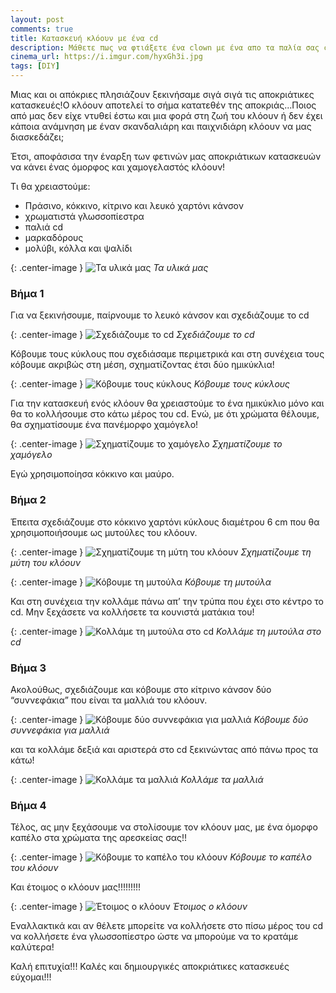 ```yaml
---
layout: post
comments: true
title: Κατασκευή κλόουν με ένα cd
description: Μάθετε πως να φτιάξετε ένα clown με ένα απο τα παλία σας cd
cinema_url: https://i.imgur.com/hyxGh3i.jpg
tags: [DIY]
---
```


Μιας και οι απόκριες πλησιάζουν ξεκινήσαμε σιγά σιγά τις αποκριάτικες κατασκευές!Ο κλόουν αποτελεί το σήμα κατατεθέν της αποκριάς...Ποιος από μας δεν είχε ντυθεί έστω και μια φορά στη ζωή του κλόουν ή δεν έχει κάποια ανάμνηση με έναν σκανδαλιάρη και παιχνιδιάρη κλόουν να μας διασκεδάζει; 

Έτσι, αποφάσισα την έναρξη των φετινών μας αποκριάτικων κατασκευών να κάνει ένας όμορφος και χαμογελαστός κλόουν!

Τι θα χρειαστούμε:

* Πράσινο, κόκκινο, κίτρινο και λευκό χαρτόνι κάνσον
* χρωματιστά γλωσσοπίεστρα
* παλιά cd
* μαρκαδόρους 
* μολύβι, κόλλα και ψαλίδι

{: .center-image } 
![Τα υλικά μας](https://i.imgur.com/QeC38se.jpg)
*Τα υλικά μας*

### Βήμα 1

Για να ξεκινήσουμε, παίρνουμε το λευκό κάνσον και σχεδιάζουμε το cd

{: .center-image } 
![Σχεδιάζουμε το cd](https://i.imgur.com/dRlMnFT.jpg)
*Σχεδιάζουμε το cd*

Κόβουμε τους κύκλους που σχεδιάσαμε περιμετρικά και στη συνέχεια τους κόβουμε ακριβώς στη μέση, σχηματίζοντας έτσι δύο ημικύκλια!

{: .center-image } 
![Κόβουμε τους κύκλους](https://i.imgur.com/XBggvTu.jpg)
*Κόβουμε τους κύκλους*

Για την κατασκευή ενός κλόουν θα χρειαστούμε το ένα ημικύκλιο μόνο και θα το κολλήσουμε στο κάτω μέρος του cd. Ενώ, με ότι χρώματα θέλουμε, θα σχηματίσουμε ένα πανέμορφο χαμόγελο!

{: .center-image } 
![Σχηματίζουμε το χαμόγελο](https://i.imgur.com/YkUlDmU.jpg)
*Σχηματίζουμε το χαμόγελο*

Εγώ χρησιμοποίησα κόκκινο και μαύρο.

### Βήμα 2

Έπειτα σχεδιάζουμε στο κόκκινο χαρτόνι κύκλους διαμέτρου 6 cm που θα χρησιμοποιήσουμε ως μυτούλες του κλόουν.

{: .center-image } 
![Σχηματίζουμε τη μύτη του κλόουν](https://i.imgur.com/CRnbhin.jpg)
*Σχηματίζουμε τη μύτη του κλόουν*

{: .center-image } 
![Κόβουμε τη μυτούλα](https://i.imgur.com/KVdAMOn.jpg)
*Κόβουμε τη μυτούλα*

Και στη συνέχεια την κολλάμε πάνω απ’ την τρύπα που έχει στο κέντρο το cd. Μην ξεχάσετε να κολλήσετε τα κουνιστά ματάκια του!

{: .center-image } 
![Κολλάμε τη μυτούλα στο cd](https://i.imgur.com/zpgkDLj.jpg)
*Κολλάμε τη μυτούλα στο cd*

### Βήμα 3

Ακολούθως, σχεδιάζουμε και κόβουμε στο κίτρινο κάνσον δύο “συννεφάκια” που είναι τα μαλλιά του κλόουν.

{: .center-image } 
![Κόβουμε δύο συννεφάκια για μαλλιά](https://i.imgur.com/pE6UIRQ.jpg)
*Κόβουμε δύο συννεφάκια για μαλλιά*

και τα κολλάμε δεξιά και αριστερά στο cd ξεκινώντας από πάνω προς τα κάτω!

{: .center-image } 
![Κολλάμε τα μαλλιά](https://i.imgur.com/EDywFHM.jpg)
*Κολλάμε τα μαλλιά*

### Βήμα 4

Τέλος, ας μην ξεχάσουμε να στολίσουμε τον κλόουν μας, με ένα όμορφο καπέλο στα χρώματα της αρεσκείας σας!!

{: .center-image } 
![Κόβουμε το καπέλο του κλόουν](https://i.imgur.com/k8wcfxj.jpg)
*Κόβουμε το καπέλο του κλόουν*

Και έτοιμος ο κλόουν μας!!!!!!!!!

{: .center-image } 
![Έτοιμος ο κλόουν](https://i.imgur.com/xlBMKfA.jpg)
*Έτοιμος ο κλόουν*

Εναλλακτικά και αν θέλετε μπορείτε να κολλήσετε στο πίσω μέρος του cd να κολλήσετε ένα γλωσσοπίεστρο ώστε να μπορούμε να το κρατάμε καλύτερα!

Καλή επιτυχία!!! Καλές και δημιουργικές αποκριάτικες κατασκευές εύχομαι!!!